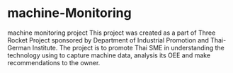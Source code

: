 # machine-Monitoring
machine monitoring project
This project was created as a part of Three Rocket Project sponsored by Department of Industrial Promotion and Thai-German Institute.
The project is to promote Thai SME in understanding the technology using to capture machine data, analysis its OEE and make recommendations to the owner.
